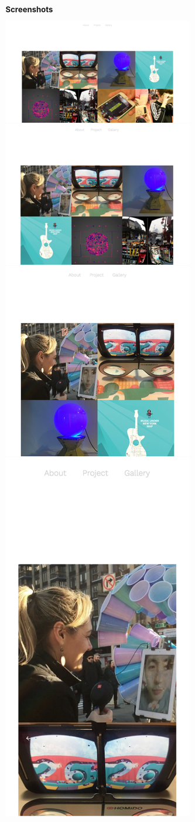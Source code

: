 



## Screenshots
![ScreenShot1](https://github.com/lees569/SeungWhanLee_lees569_WebAdvJS_Fall16/blob/master/Webpage_HW/image/a.png) 
![ScreenShot1](https://github.com/lees569/SeungWhanLee_lees569_WebAdvJS_Fall16/blob/master/Webpage_HW/image/b.png) 
![ScreenShot1](https://github.com/lees569/SeungWhanLee_lees569_WebAdvJS_Fall16/blob/master/Webpage_HW/image/c.png) 
![ScreenShot1](https://github.com/lees569/SeungWhanLee_lees569_WebAdvJS_Fall16/blob/master/Webpage_HW/image/d.png) 